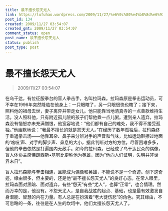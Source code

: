 ```yaml
---
title: 最不擅长怨天尤人
link: https://lufuhao.wordpress.com/2009/11/27/%e6%9c%80%e4%b8%8d%e6%93%85%e9%95%bf%e6%80%a8%e5%a4%a9%e5%b0%a4%e4%ba%ba/
post_id: 134
created: 2009/11/27 03:54:07
created_gmt: 2009/11/27 03:54:07
comment_status: open
post_name: 最不擅长怨天尤人
status: publish
post_type: post
---
```


# 最不擅长怨天尤人

> 2009/11/27 03:54:07

 

在乌干达，有位征服拳台的盲人拳击手，名叫拉玛森。拉玛森原是拳击运动员，可不幸在1996年突然降临在他身上：一只眼瞎了，另一只眼很快也瞎了；接下来，照料他的祖母去世，妻子离异并带走女儿。他只能靠当地清真寺的一点善款维持生活。没人照料他，只有附近孤儿院的孩子们帮他煮一点儿粥。遭到亲人遗弃，拉玛森没有恼怒亦未充满憎恨，他宽容地说：“他们都有自己的难处，我不得不接受孤独。”他幽默地说：“我最不擅长的就是怨天尤人。”在经历了数年孤独后，拉玛森终于重返拳击场——他靠耳朵、鼻子来分辨对手的声音和气味，比如运动鞋擦过地面的‘咯吱’声、对手的脚步声、鼻息的大小，据此判断对方的方位。尽管困难多多，但他的拳击依然是打遍国内无敌手。如今的拉玛森，已经成了乌干达民众的偶像，盲人体协主席佛朗西斯•基努比更称他为英雄，因为“他向人们证明，失明并非世界末日”。

盲人拉玛森能与拳击相连，且能成为偶像和英雄，不能说不是一个奇迹。创下这奇迹，缘由很多，但主要的，还是他“最不擅长怨天尤人”的良好心态。在常人眼里，拉玛森面对黑暗、面对遗弃，有些“怨天”有些“尤人”，也算“正常”，也合情理。然而万幸的是，他没有。不怨天尤人，是自我战胜的起点、基础，也是最有效激发自身潜能、智慧的内在力量。有人总是在扮演着“老大徒伤悲”的角色。究其缘由，不可忽略的一条，往往是在人生的坎坷中，他们太擅长怨天尤人了。
